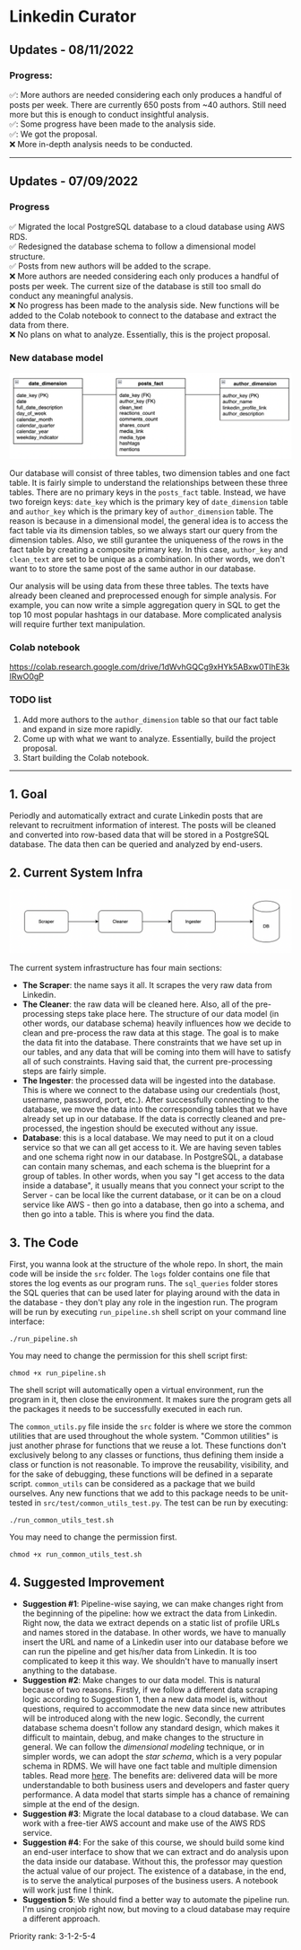 # Linkedin Curator

## Updates - 08/11/2022

### Progress:
✅: More authors are needed considering each only produces a handful of posts per week. There are currently 650 posts from ~40 authors. Still need more but this is enough to conduct insightful analysis.\
✅: Some progress have been made to the analysis side.\
✅: We got the proposal.\
:x: More in-depth analysis needs to be conducted.

---

## Updates - 07/09/2022

### Progress
:white_check_mark: Migrated the local PostgreSQL database to a cloud database using AWS RDS.\
:white_check_mark: Redesigned the database schema to follow a dimensional model structure.\
:white_check_mark: Posts from new authors will be added to the scrape.\
:x: More authors are needed considering each only produces a handful of posts per week. The current size of the database is still too small do conduct any meaningful analysis.\
:x: No progress has been made to the analysis side. New functions will be added to the Colab notebook to connect to the database and extract the data from there.\
:x: No plans on what to analyze. Essentially, this is the project proposal.

### New database model

![database_schema](./images/database_schema.png)

Our database will consist of three tables, two dimension tables and one fact table. It is fairly simple to understand the relationships between these three tables. There are no primary keys in the `posts_fact` table. Instead, we have two foreign keys: `date_key` which is the primary key of `date_dimension` table and `author_key` which is the primary key of `author_dimension` table. The reason is because in a dimensional model, the general idea is to access the fact table via its dimension tables, so we always start our query from the dimension tables. Also, we still gurantee the uniqueness of the rows in the fact table by creating a composite primary key. In this case, `author_key` and `clean_text` are set to be unique as a combination. In other words, we don't want to to store the same post of the same author in our database.

Our analysis will be using data from these three tables. The texts have already been cleaned and preprocessed enough for simple analysis. For example, you can now write a simple aggregation query in SQL to get the top 10 most popular hashtags in our database. More complicated analysis will require further text manipulation.

### Colab notebook
https://colab.research.google.com/drive/1dWvhGQCg9xHYk5ABxw0TIhE3kIRwO0gP

### TODO list
1. Add more authors to the `author_dimension` table so that our fact table and expand in size more rapidly.
2. Come up with what we want to analyze. Essentially, build the project proposal.
3. Start building the Colab notebook.

---

## 1. Goal
Periodly and automatically extract and curate Linkedin posts that are relevant to recruitment information of interest. The posts will be cleaned and converted into row-based data that will be stored in a PostgreSQL database. The data then can be queried and analyzed by end-users.

## 2. Current System Infra

![Before](./images/system_infra.png)

The current system infrastructure has four main sections:
- **The Scraper**: the name says it all. It scrapes the very raw data from Linkedin.
- **The Cleaner**: the raw data will be cleaned here. Also, all of the pre-processing steps take place here. The structure of our data model (in other words, our database schema) heavily influences how we decide to clean and pre-process the raw data at this stage. The goal is to make the data fit into the database. There constraints that we have set up in our tables, and any data that will be coming into them will have to satisfy all of such constraints. Having said that, the current pre-processing steps are fairly simple.
- **The Ingester**: the processed data will be ingested into the database. This is where we connect to the database using our credentials (host, username, password, port, etc.). After successfully connecting to the database, we move the data into the corresponding tables that we have already set up in our database. If the data is correctly cleaned and pre-processed, the ingestion should be executed without any issue.
- **Database**: this is a local database. We may need to put it on a cloud service so that we can all get access to it. We are having seven tables and one schema right now in our database. In PostgreSQL, a database can contain many schemas, and each schema is the blueprint for a group of tables. In other words, when you say "I get access to the data inside a database", it usually means that you connect your script to the Server - can be local like the current database, or it can be on a cloud service like AWS - then go into a database, then go into a schema, and then go into a table. This is where you find the data. 

## 3. The Code
First, you wanna look at the structure of the whole repo. In short, the main code will be inside the `src` folder. The `logs` folder contains one file that stores the log events as our program runs. The `sql_queries` folder stores the SQL queries that can be used later for playing around with the data in the database - they don't play any role in the ingestion run. The program will be run by executing `run_pipeline.sh` shell script on your command line interface:

```
./run_pipeline.sh
```

You may need to change the permission for this shell script first:

```
chmod +x run_pipeline.sh
```

The shell script will automatically open a virtual environment, run the program in it, then close the environment. It makes sure the program gets all the packages it needs to be successfully executed in each run.

The `common_utils.py` file inside the `src` folder is where we store the common utilities that are used throughout the whole system. "Common utilities" is just another phrase for functions that we reuse a lot. These functions don't exclusively belong to any classes or functions, thus defining them inside a class or function is not reasonable. To improve the reusability, visibility, and for the sake of debugging, these functions will be defined in a separate script. `common_utils` can be considered as a package that we build ourselves. Any new functions that we add to this package needs to be unit-tested in `src/test/common_utils_test.py`. The test can be run by executing:

```
./run_common_utils_test.sh
```

You may need to change the permission first.

```
chmod +x run_common_utils_test.sh
```

## 4. Suggested Improvement
- **Suggestion #1**: Pipeline-wise saying, we can make changes right from the beginning of the pipeline: how we extract the data from Linkedin. Right now, the data we extract depends on a static list of profile URLs and names stored in the database. In other words, we have to manually insert the URL and name of a Linkedin user into our database before we can run the pipeline and get his/her data from Linkedin. It is too complicated to keep it this way. We shouldn't have to manually insert anything to the database.
- **Suggestion #2**: Make changes to our data model. This is natural because of two reasons. Firstly, if we follow a different data scraping logic according to Suggestion 1, then a new data model is, without questions, required to accommodate the new data since new attributes will be introduced along with the new logic. Secondly, the current database schema doesn't follow any standard design, which makes it difficult to maintain, debug, and make changes to the structure in general. We can follow the *dimensional modeling* technique, or in simpler words, we can adopt the *star schema*, which is a very popular schema in RDMS. We will have one fact table and multiple dimension tables. Read more [here](https://stackoverflow.com/questions/20036905/difference-between-fact-table-and-dimension-table). The benefits are: delivered data will be more understandable to both business users and developers and faster query performance. A data model that starts simple has a chance of remaining simple at the end of the design.
- **Suggestion #3**: Migrate the local database to a cloud database. We can work with a free-tier AWS account and make use of the AWS RDS service.
- **Suggestion #4**: For the sake of this course, we should build some kind an end-user interface to show that we can extract and do analysis upon the data inside our database. Without this, the professor may question the actual value of our project. The existence of a database, in the end, is to serve the analytical purposes of the business users. A notebook will work just fine I think.
- **Suggestion 5**: We should find a better way to automate the pipeline run. I'm using cronjob right now, but moving to a cloud database may require a different approach.


Priority rank: 3-1-2-5-4

